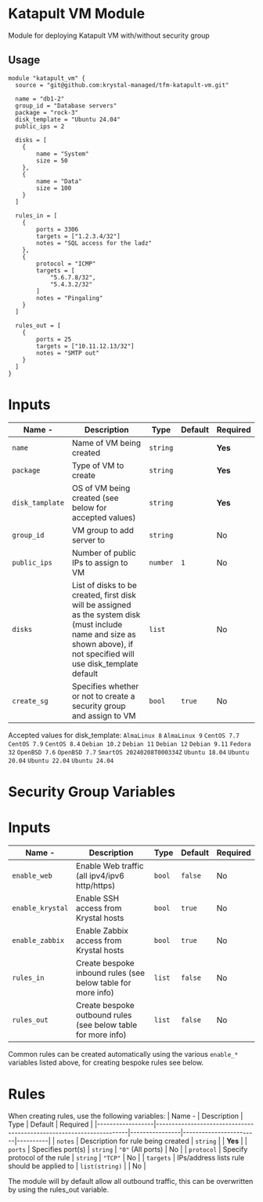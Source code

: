 # Katapult VM Module
Module for deploying Katapult VM with/without security group

## Usage

```hcl
module "katapult_vm" {
  source = "git@github.com:krystal-managed/tfm-katapult-vm.git"

  name = "db1-2"
  group_id = "Database servers"
  package = "rock-3"
  disk_template = "Ubuntu 24.04"
  public_ips = 2

  disks = [
    {
        name = "System"
        size = 50
    },
    {
        name = "Data"
        size = 100
    }
  ]
  
  rules_in = [
    {
        ports = 3306
        targets = ["1.2.3.4/32"]
        notes = "SQL access for the ladz"
    },
    {
        protocol = "ICMP"
        targets = [
            "5.6.7.8/32",
            "5.4.3.2/32"
        ]
        notes = "Pingaling"
    }
  ]

  rules_out = [
    {
        ports = 25
        targets = ["10.11.12.13/32"]
        notes = "SMTP out"
    }
  ]
}
```
# Inputs

| Name -          | Description                                                  | Type          | Default | Required |
|-----------------|--------------------------------------------------------------|---------------|---------|----------|
| `name`          | Name of VM being created                                     | `string`      |         | **Yes**  |
| `package`       | Type of VM to create                                         | `string`      |         | **Yes**  |
| `disk_tamplate` | OS of VM being created (see below for accepted values)       | `string`      |         | **Yes**  |
| `group_id`      | VM group to add server to                                    | `string`      |         | No       |
| `public_ips`    | Number of public IPs to assign to VM                         | `number`      | `1`     | No       |
| `disks`         | List of disks to be created, first disk will be assigned as the system disk (must include name and size as shown above), if not specified will use disk_template default | `list`  |      | No       |
| `create_sg`     | Specifies whether or not to create a security group and assign to VM | `bool`        | `true` | No       |

Accepted values for disk_template:
`AlmaLinux 8`
`AlmaLinux 9`
`CentOS 7.7`
`CentOS 7.9`
`CentOS 8.4`
`Debian 10.2`
`Debian 11`
`Debian 12`
`Debian 9.11`
`Fedora 32`
`OpenBSD 7.6`
`OpenBSD 7.7`
`SmartOS 20240208T000334Z`
`Ubuntu 18.04`
`Ubuntu 20.04`
`Ubuntu 22.04`
`Ubuntu 24.04`

# Security Group Variables

# Inputs

| Name -          | Description                                                  | Type          | Default | Required |
|-----------------|--------------------------------------------------------------|---------------|---------|----------|
| `enable_web`    | Enable Web traffic (all ipv4/ipv6 http/https)                | `bool`        | `false` | No       |
| `enable_krystal` | Enable SSH access from Krystal hosts                        | `bool`        | `true`  | No       |
| `enable_zabbix` | Enable Zabbix access from Krystal hosts                      | `bool`        | `true`  | No       |
| `rules_in`      | Create bespoke inbound rules (see below table for more info) | `list`        | `false` | No       |
| `rules_out`     | Create bespoke outbound rules (see below table for more info) | `list`       | `false` | No       |

Common rules can be created automatically using the various `enable_*` variables listed above, for creating bespoke rules see below.

# Rules
When creating rules, use the following variables:
| Name -           | Description                                                         | Type           | Default                | Required |
|------------------|---------------------------------------------------------------------|----------------|------------------------|----------|
| `notes`          | Description for rule being created                                  | `string`       |                        | **Yes**  |
| `ports`          | Specifies port(s)                                                   | `string`       | `"0"` (All ports)      | No       |
| `protocol`       | Specify protocol of the rule                                        | `string`       | `"TCP"`                | No       |
| `targets`        | IPs/address lists rule should be applied to                         | `list(string)` |                        | No       |

The module will by default allow all outbound traffic, this can be overwritten by using the rules_out variable.
